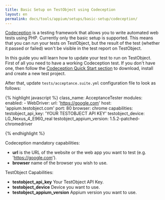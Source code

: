 ```yaml
---
title: Basic Setup on TestObject using Codeception
layout: en
permalink: docs/tools/appium/setups/basic-setup/codeception/
---
```


<a href="http://codeception.com" target="_blank">Codeception</a> is a testing framework that allows you to write automated web tests using PHP. Currently only the basic setup is supported. This means that you can run your tests on TestObject, but the result of the test (whether it passed or failed) won't be visible in the test report on TestObject.

In this guide you will learn how to update your test to run on TestObject. First of all you need to have a working Codeception test. If you don't have one, then follow the <a href="http://codeception.com/quickstart" target="_blank">Codeception Quick Start section</a> to download, install and create a new test project.

After that, update `tests/acceptance.suite.yml` configuration file to look as follows:

{% highlight javascript %}
class_name: AcceptanceTester
modules:
    enabled:
        - WebDriver:
            url: 'https://google.com'
            host: 'appium.testobject.com'
            port: 80
            browser: chrome
            capabilities:
                testobject_api_key: 'YOUR TESTOBJECT API KEY'
                testobject_device: LG_Nexus_4_E960_real
                testobject_appium_version: 1.5.2-patched-chromedriver  
        
{% endhighlight %}

Codeception mandatory capabilities:

* <strong>url</strong> is the URL of the website or the web app you want to test (e.g. 'https://google.com').
* <strong>browser</strong> name of the browser you wish to use.

TestObject Capabilities:

* <strong>testobject_api_key</strong> Your TestObject API Key.
* <strong>testobject_device</strong> Device you want to use.
* <strong>testobject_appium_version</strong> Appium version you want to use.
